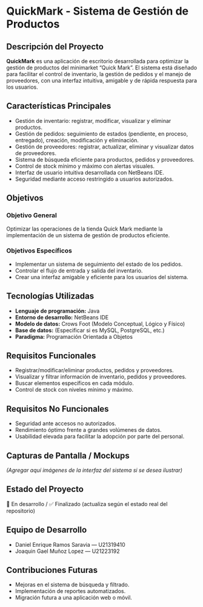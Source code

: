 # QuickMark - Sistema de Gestión de Productos

## Descripción del Proyecto

**QuickMark** es una aplicación de escritorio desarrollada para optimizar la gestión de productos del minimarket “Quick Mark”. El sistema está diseñado para facilitar el control de inventario, la gestión de pedidos y el manejo de proveedores, con una interfaz intuitiva, amigable y de rápida respuesta para los usuarios.

## Características Principales

- Gestión de inventario: registrar, modificar, visualizar y eliminar productos.
- Gestión de pedidos: seguimiento de estados (pendiente, en proceso, entregado), creación, modificación y eliminación.
- Gestión de proveedores: registrar, actualizar, eliminar y visualizar datos de proveedores.
- Sistema de búsqueda eficiente para productos, pedidos y proveedores.
- Control de stock mínimo y máximo con alertas visuales.
- Interfaz de usuario intuitiva desarrollada con NetBeans IDE.
- Seguridad mediante acceso restringido a usuarios autorizados.

## Objetivos

### Objetivo General
Optimizar las operaciones de la tienda Quick Mark mediante la implementación de un sistema de gestión de productos eficiente.

### Objetivos Específicos
- Implementar un sistema de seguimiento del estado de los pedidos.
- Controlar el flujo de entrada y salida del inventario.
- Crear una interfaz amigable y eficiente para los usuarios del sistema.

## Tecnologías Utilizadas

- **Lenguaje de programación:** Java
- **Entorno de desarrollo:** NetBeans IDE
- **Modelo de datos:** Crows Foot (Modelo Conceptual, Lógico y Físico)
- **Base de datos:** (Especificar si es MySQL, PostgreSQL, etc.)
- **Paradigma:** Programación Orientada a Objetos

## Requisitos Funcionales

- Registrar/modificar/eliminar productos, pedidos y proveedores.
- Visualizar y filtrar información de inventario, pedidos y proveedores.
- Buscar elementos específicos en cada módulo.
- Control de stock con niveles mínimo y máximo.

## Requisitos No Funcionales

- Seguridad ante accesos no autorizados.
- Rendimiento óptimo frente a grandes volúmenes de datos.
- Usabilidad elevada para facilitar la adopción por parte del personal.

## Capturas de Pantalla / Mockups

*(Agregar aquí imágenes de la interfaz del sistema si se desea ilustrar)*

## Estado del Proyecto

🚧 En desarrollo / ✅ Finalizado (actualiza según el estado real del repositorio)

## Equipo de Desarrollo

- Daniel Enrique Ramos Saravia — U21319410
- Joaquin Gael Muñoz Lopez — U21223192

## Contribuciones Futuras

- Mejoras en el sistema de búsqueda y filtrado.
- Implementación de reportes automatizados.
- Migración futura a una aplicación web o móvil.


